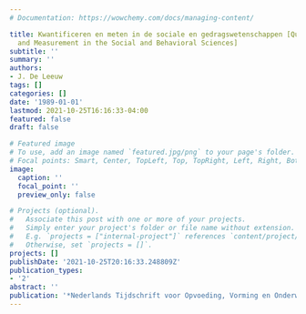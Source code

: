 ```yaml
---
# Documentation: https://wowchemy.com/docs/managing-content/

title: Kwantificeren en meten in de sociale en gedragswetenschappen [Quantification
  and Measurement in the Social and Behavioral Sciences]
subtitle: ''
summary: ''
authors:
- J. De Leeuw
tags: []
categories: []
date: '1989-01-01'
lastmod: 2021-10-25T16:16:33-04:00
featured: false
draft: false

# Featured image
# To use, add an image named `featured.jpg/png` to your page's folder.
# Focal points: Smart, Center, TopLeft, Top, TopRight, Left, Right, BottomLeft, Bottom, BottomRight.
image:
  caption: ''
  focal_point: ''
  preview_only: false

# Projects (optional).
#   Associate this post with one or more of your projects.
#   Simply enter your project's folder or file name without extension.
#   E.g. `projects = ["internal-project"]` references `content/project/deep-learning/index.md`.
#   Otherwise, set `projects = []`.
projects: []
publishDate: '2021-10-25T20:16:33.248809Z'
publication_types:
- '2'
abstract: ''
publication: '*Nederlands Tijdschrift voor Opvoeding, Vorming en Onderwijs*'
---
```

